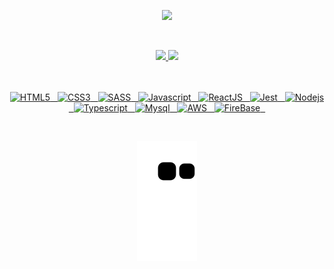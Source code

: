 

<br></br>

<p align="center">
<img src="header.svg" />
</p>

&nbsp;

 <div style="display:flex">
 <div align="center">
  <a href="https://github.com/raulhiago">
   <img src="https://github-readme-stats.vercel.app/api?username=raulhiago&show_icons=true&theme=dark"/>
  <img height="180em" src="https://github-readme-stats.vercel.app/api/top-langs/?username=raulhiago&layout=compact&langs_count=16&theme=dracula"/>
<div>

  </div> 


<div align="center">
 <br>
  
 <br>
 
  ![HTML5](https://img.shields.io/badge/HTML5-E34F26?style=for-the-badge&logo=html5&logoColor=white)
  &nbsp;
  ![CSS3](https://img.shields.io/badge/CSS3-1572B6?style=for-the-badge&logo=css3&logoColor=white)
  &nbsp;
  ![SASS](https://img.shields.io/badge/Sass-CC6699?style=for-the-badge&logo=sass&logoColor=white)
  &nbsp;
  ![Javascript](https://img.shields.io/badge/JavaScript-F7DF1E?style=for-the-badge&logo=javascript&logoColor=black)
  &nbsp;
  ![ReactJS](https://img.shields.io/badge/ReactJs-61DAFB?style=for-the-badge&logo=react&logoColor=35495E)
  &nbsp;
  ![Jest](https://img.shields.io/badge/Jest-563D7C?style=for-the-badge&logo=jest&logoColor=white)
  &nbsp;
  ![Nodejs](https://img.shields.io/badge/NodeJs-61DAFB?style=for-the-badge&logo=node&logoColor=35495E)
  &nbsp;
  ![Typescript](https://img.shields.io/badge/Typescript-35495E?style=for-the-badge&logo=typescript&logoColor=white)
  &nbsp;
  ![Mysql](https://img.shields.io/badge/Mysql-E34F26?style=for-the-badge&logo=mysql&logoColor=white)
  &nbsp;
  ![AWS](https://img.shields.io/badge/Aws-61DAFB?style=for-the-badge&logo=aws&logoColor=35495E)
  &nbsp;
  ![FireBase](https://img.shields.io/badge/FireBase-E34F26?style=for-the-badge&logo=firebase&logoColor=35495E)
  &nbsp;
</div>
   
<br>
   <div> 
  
 
   
 
  ![Snake animation](https://github.com/rafaballerini/rafaballerini/blob/output/github-contribution-grid-snake.svg)
 
</div>
